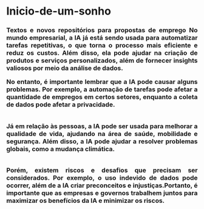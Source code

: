 # Inicio-de-um-sonho

</head>
  <body>
<h3 align="justify">Textos e novos repositórios para propostas de emprego
No mundo empresarial, a IA já está sendo usada para automatizar tarefas repetitivas, o que torna o processo mais eficiente e reduz os custos. Além disso, ela pode ajudar na criação de produtos e serviços personalizados, além de fornecer insights valiosos por meio da análise de dados.<br>

No entanto, é importante lembrar que a IA pode causar alguns problemas. Por exemplo, a automação de tarefas pode afetar a quantidade de empregos em certos setores, enquanto a coleta de dados pode afetar a privacidade.<br><br>

Já em relação às pessoas, a IA pode ser usada para melhorar a qualidade de vida, ajudando na área de saúde, mobilidade e segurança. Além disso, a IA pode ajudar a resolver problemas globais, como a mudança climática.<br><br>

Porém, existem riscos e desafios que precisam ser considerados. Por exemplo, o uso indevido de dados pode ocorrer, além de a IA criar preconceitos e injustiças.Portanto, é importante que as empresas e governos trabalhem juntos para maximizar os benefícios da IA e minimizar os riscos.<br><br>
</h3>
  </body>
